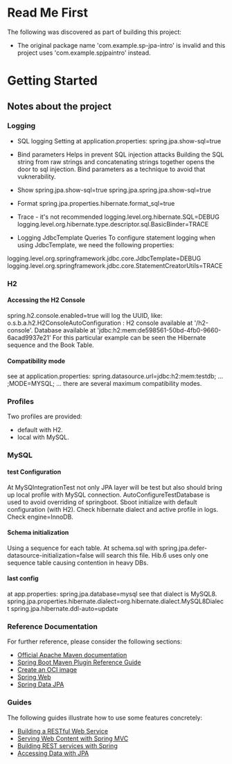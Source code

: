 # Read Me First
The following was discovered as part of building this project:

* The original package name 'com.example.sp-jpa-intro' is invalid and this project uses 'com.example.spjpaintro' instead.

# Getting Started

## Notes about the project
### Logging
* SQL logging
Setting at application.properties:
spring.jpa.show-sql=true
* Bind parameters
Helps in prevent SQL injection attacks
Building the SQL string from raw strings and concatenating strings together opens the door to sql injection.
Bind parameters as a technique to avoid that vuknerability.
* Show
spring.jpa.show-sql=true
spring.jpa.spring.jpa.show-sql=true
* Format 
spring.jpa.properties.hibernate.format_sql=true

* Trace - it's not recommended
logging.level.org.hibernate.SQL=DEBUG
logging.level.org.hibernate.type.descriptor.sql.BasicBinder=TRACE

* Logging JdbcTemplate Queries
To configure statement logging when using JdbcTemplate, we need the following properties:

logging.level.org.springframework.jdbc.core.JdbcTemplate=DEBUG
logging.level.org.springframework.jdbc.core.StatementCreatorUtils=TRACE

### H2
#### Accessing the H2 Console
spring.h2.console.enabled=true
will log the UUID, like:
o.s.b.a.h2.H2ConsoleAutoConfiguration    : H2 console available at '/h2-console'. Database available at 'jdbc:h2:mem:de598561-50bd-4fb0-9660-6acad9937e21'
For this particular example can be seen the Hibernate sequence and the Book Table.

#### Compatibility mode
see at application.properties:
spring.datasource.url=jdbc:h2:mem:testdb; ... ;MODE=MYSQL; ...
there are several maximum compatibility modes.

### Profiles
Two profiles are provided:
* default with H2.
* local with MySQL.

### MySQL
#### test Configuration
At MySQIntegrationTest not only JPA layer will be test but also should bring up local profile with MySQL connection.
AutoConfigureTestDatabase is used to avoid overriding of springboot. Sboot initialize with default configuration (with H2).
Check hibernate dialect and active profile in logs.
Check engine=InnoDB.

#### Schema initialization
Using a sequence for each table.
At schema.sql
with spring.jpa.defer-datasource-initialization=false will search this file.
Hib.6 uses only one sequence table causing contention in heavy DBs.
#### last config 
at app.properties:
spring.jpa.database=mysql
see that dialect is MySQL8.
spring.jpa.properties.hibernate.dialect=org.hibernate.dialect.MySQL8Dialect
spring.jpa.hibernate.ddl-auto=update

### Reference Documentation
For further reference, please consider the following sections:

* [Official Apache Maven documentation](https://maven.apache.org/guides/index.html)
* [Spring Boot Maven Plugin Reference Guide](https://docs.spring.io/spring-boot/docs/3.0.5/maven-plugin/reference/html/)
* [Create an OCI image](https://docs.spring.io/spring-boot/docs/3.0.5/maven-plugin/reference/html/#build-image)
* [Spring Web](https://docs.spring.io/spring-boot/docs/3.0.5/reference/htmlsingle/#web)
* [Spring Data JPA](https://docs.spring.io/spring-boot/docs/3.0.5/reference/htmlsingle/#data.sql.jpa-and-spring-data)

### Guides
The following guides illustrate how to use some features concretely:

* [Building a RESTful Web Service](https://spring.io/guides/gs/rest-service/)
* [Serving Web Content with Spring MVC](https://spring.io/guides/gs/serving-web-content/)
* [Building REST services with Spring](https://spring.io/guides/tutorials/rest/)
* [Accessing Data with JPA](https://spring.io/guides/gs/accessing-data-jpa/)

